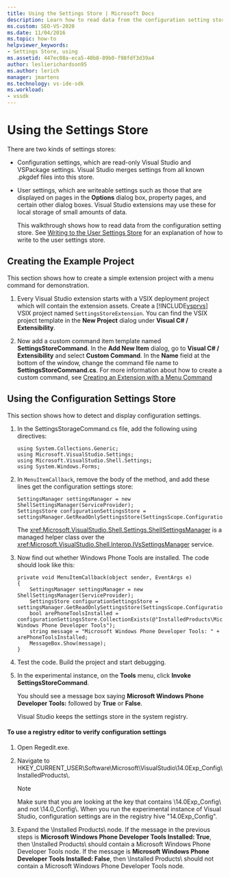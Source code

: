 ```yaml
---
title: Using the Settings Store | Microsoft Docs
description: Learn how to read data from the configuration setting store, which are read-only Visual Studio and VSPackage settings.
ms.custom: SEO-VS-2020
ms.date: 11/04/2016
ms.topic: how-to
helpviewer_keywords:
- Settings Store, using
ms.assetid: 447ec08a-eca5-40b8-89b0-f98fdf3d39a4
author: leslierichardson95
ms.author: lerich
manager: jmartens
ms.technology: vs-ide-sdk
ms.workload:
- vssdk
---
```

# Using the Settings Store
There are two kinds of settings stores:

- Configuration settings, which are read-only Visual Studio and VSPackage settings. Visual Studio merges settings from all known .pkgdef files into this store.

- User settings, which are writeable settings such as those that are displayed on pages in the **Options** dialog box, property pages, and certain other dialog boxes. Visual Studio extensions may use these for local storage of small amounts of data.

  This walkthrough shows how to read data from the configuration setting store. See [Writing to the User Settings Store](../extensibility/writing-to-the-user-settings-store.md) for an explanation of how to write to the user settings store.

## Creating the Example Project
 This section shows how to create a simple extension project with a menu command for demonstration.

1. Every Visual Studio extension starts with a VSIX deployment project which will contain the extension assets. Create a [!INCLUDE[vsprvs](../code-quality/includes/vsprvs_md.md)] VSIX project named `SettingsStoreExtension`. You can find the VSIX project template in the **New Project** dialog under **Visual C# / Extensibility**.

2. Now add a custom command item template named **SettingsStoreCommand**. In the **Add New Item** dialog, go to **Visual C# / Extensibility** and select **Custom Command**. In the **Name** field at the bottom of the window, change the command file name to **SettingsStoreCommand.cs**. For more information about how to create a custom command, see [Creating an Extension with a Menu Command](../extensibility/creating-an-extension-with-a-menu-command.md)

## Using the Configuration Settings Store
 This section shows how to detect and display configuration settings.

1. In the SettingsStorageCommand.cs file, add the following using directives:

   ```
   using System.Collections.Generic;
   using Microsoft.VisualStudio.Settings;
   using Microsoft.VisualStudio.Shell.Settings;
   using System.Windows.Forms;
   ```

2. In `MenuItemCallback`, remove the body of the method, and add these lines get the configuration settings store:

   ```
   SettingsManager settingsManager = new ShellSettingsManager(ServiceProvider);
   SettingsStore configurationSettingsStore = settingsManager.GetReadOnlySettingsStore(SettingsScope.Configuration);
   ```

    The <xref:Microsoft.VisualStudio.Shell.Settings.ShellSettingsManager> is a managed helper class over the <xref:Microsoft.VisualStudio.Shell.Interop.IVsSettingsManager> service.

3. Now find out whether Windows Phone Tools are installed. The code should look like this:

   ```
   private void MenuItemCallback(object sender, EventArgs e)
   {
       SettingsManager settingsManager = new ShellSettingsManager(ServiceProvider);
       SettingsStore configurationSettingsStore = settingsManager.GetReadOnlySettingsStore(SettingsScope.Configuration);
       bool arePhoneToolsInstalled = configurationSettingsStore.CollectionExists(@"InstalledProducts\Microsoft Windows Phone Developer Tools");
       string message = "Microsoft Windows Phone Developer Tools: " + arePhoneToolsInstalled;
       MessageBox.Show(message);
   }
   ```

4. Test the code. Build the project and start debugging.

5. In the experimental instance, on the **Tools** menu, click **Invoke SettingsStoreCommand**.

    You should see a message box saying **Microsoft Windows Phone Developer Tools:**  followed by **True** or **False**.

   Visual Studio keeps the settings store in the system registry.

#### To use a registry editor to verify configuration settings

1. Open Regedit.exe.

2. Navigate to HKEY_CURRENT_USER\Software\Microsoft\VisualStudio\14.0Exp_Config\InstalledProducts\\.

    > [!NOTE]
    > Make sure that you are looking at the key that contains \14.0Exp_Config\ and not \14.0_Config\\. When you run the experimental instance of Visual Studio, configuration settings are in the registry hive "14.0Exp_Config".

3. Expand the \Installed Products\ node. If the message in the previous steps is **Microsoft Windows Phone Developer Tools Installed: True**, then \Installed Products\ should contain a Microsoft Windows Phone Developer Tools node. If the message is **Microsoft Windows Phone Developer Tools Installed: False**, then \Installed Products\ should not contain a Microsoft Windows Phone Developer Tools node.
